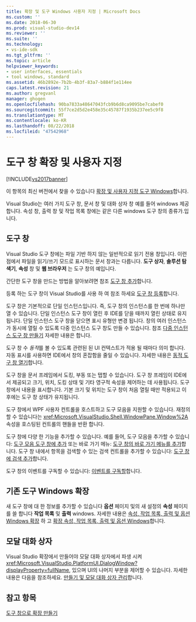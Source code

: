 ```yaml
---
title: 확장 및 도구 Windows 사용자 지정 | Microsoft Docs
ms.custom: ''
ms.date: 2018-06-30
ms.prod: visual-studio-dev14
ms.reviewer: ''
ms.suite: ''
ms.technology:
- vs-ide-sdk
ms.tgt_pltfrm: ''
ms.topic: article
helpviewer_keywords:
- user interfaces, essentials
- tool windows, standard
ms.assetid: 46b2892e-7b2b-4b3f-83a7-b884f1e114ee
caps.latest.revision: 21
ms.author: gregvanl
manager: ghogen
ms.openlocfilehash: 90ba7833a48647043fcb9b6d8ca9095be7cabef0
ms.sourcegitcommit: 55f7ce2d5d2e458e35c45787f1935b237ee5c9f8
ms.translationtype: MT
ms.contentlocale: ko-KR
ms.lasthandoff: 08/22/2018
ms.locfileid: "47542968"
---
```

# <a name="extending-and-customizing-tool-windows"></a>도구 창 확장 및 사용자 지정
[!INCLUDE[vs2017banner](../includes/vs2017banner.md)]

이 항목의 최신 버전에서 찾을 수 있습니다 [확장 및 사용자 지정 도구 Windows](https://docs.microsoft.com/visualstudio/extensibility/extending-and-customizing-tool-windows)합니다.  
  
Visual Studio는 여러 가지 도구 창, 문서 창 및 대화 상자 창 예를 들어 windows 제공합니다. 속성 창, 출력 창 및 작업 목록 창에는 같은 다른 windows 도구 창의 종류가.입니다.  
  
## <a name="tool-windows"></a>도구 창  
 Visual Studio 도구 창에는 파일 기반 하지 않는 일반적으로 읽기 전용 창입니다. 이런 점에서 파일을 읽기/쓰기 모드로 표시하는 문서 창과는 다릅니다. **도구 상자**, **솔루션 탐색기**, **속성** 창 및 **웹 브라우저** 는 도구 창의 예입니다.  
  
 간단한 도구 창을 만드는 방법을 알아보려면 참조 [도구 창 추가](../extensibility/adding-a-tool-window.md)합니다.  
  
 등록 하는 도구 창이 Visual Studio를 사용 하 여 참조 하세요 [도구 창 등록](../extensibility/registering-a-tool-window.md)합니다.  
  
 도구 창은 기본적으로 단일 인스턴스입니다. 즉, 도구 창의 인스턴스를 한 번에 하나만 열 수 있습니다. 단일 인스턴스 도구 창이 열린 후 IDE를 닫을 때까지 열린 상태로 유지됩니다. 단일 인스턴스 도구 창을 닫으면 표시 유형만 변경 됩니다. 창의 여러 인스턴스가 동시에 열릴 수 있도록 다중 인스턴스 도구 창도 만들 수 있습니다. 참조 [다중 인스턴스 도구 창 만들기](../extensibility/creating-a-multi-instance-tool-window.md) 자세한 내용은 합니다.  
  
 도구 창 수 *동적*를 볼 수 있도록 관련된 된 UI 컨텍스트가 적용 될 때마다 의미 합니다. 자동 표시를 사용하면 IDE에서 창의 혼잡함을 줄일 수 있습니다. 자세한 내용은 [동적 도구 창 열기](../extensibility/opening-a-dynamic-tool-window.md)합니다.  
  
 도구 창을 문서 프레임에서 도킹, 부동 또는 탭할 수 있습니다. 도구 창 프레임이 IDE에서 제공되고 크기, 위치, 도킹 상태 및 기타 영구적 속성을 제어하는 데 사용됩니다. 도구 창에서 내용을 표시합니다. 기본 크기 및 위치는 도구 창이 처음 열릴 때만 적용되고 이후에는 도구 창 상태가 유지됩니다.  
  
 도구 창에서 WPF 사용자 컨트롤을 호스트하고 도구 모음을 지원할 수 있습니다. 재정의할 수 있습니다는 <xref:Microsoft.VisualStudio.Shell.WindowPane.Window%2A> 속성을 호스팅된 컨트롤의 핸들을 반환 합니다.  
  
 도구 창에 다양 한 기능을 추가할 수 있습니다. 예를 들어, 도구 모음을 추가할 수 있습니다: [도구 모음 도구 창에 추가](../extensibility/adding-a-toolbar-to-a-tool-window.md) 또는 바로 가기 메뉴: [도구 창의 바로 가기 메뉴를 추가](../extensibility/adding-a-shortcut-menu-in-a-tool-window.md)합니다. 도구 창 내에서 항목을 검색할 수 있는 검색 컨트롤을 추가할 수 있습니다: [도구 창에 검색 추가](../extensibility/adding-search-to-a-tool-window.md)합니다.  
  
 도구 창의 이벤트를 구독할 수 있습니다: [이벤트를 구독할](../extensibility/subscribing-to-an-event.md)합니다.  
  
## <a name="extending-existing-tool-windows"></a>기존 도구 Windows 확장  
 새 도구 창에 대 한 정보를 추가할 수 있습니다 **옵션** 페이지 및의 새 설정의 **속성** 페이지를 쓸 합니다 **작업 목록** 및 **출력**  windows. 자세한 내용은 [속성, 작업 목록, 출력 및 옵션 Windows 확장](../extensibility/extending-the-properties-task-list-output-and-options-windows.md) 하 고 [확장 속성, 작업 목록, 출력 및 옵션 Windows](../extensibility/extending-the-properties-task-list-output-and-options-windows.md)합니다.  
  
## <a name="modal-dialog-boxes"></a>모달 대화 상자  
 Visual Studio 확장에서 만들어야 모달 대화 상자에서 파생 시켜 <xref:Microsoft.VisualStudio.PlatformUI.DialogWindow?displayProperty=fullName>, 있으며 UI의 나머지 부분을 제어할 수 있습니다. 자세한 내용은 다음을 참조하세요. [만들기 및 모달 대화 상자 관리](../extensibility/creating-and-managing-modal-dialog-boxes.md)합니다.  
  
## <a name="see-also"></a>참고 항목  
 [도구 창으로 확장 만들기](../extensibility/creating-an-extension-with-a-tool-window.md)

